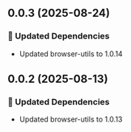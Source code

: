 ## 0.0.3 (2025-08-24)

### 🧱 Updated Dependencies

- Updated browser-utils to 1.0.14

## 0.0.2 (2025-08-13)

### 🧱 Updated Dependencies

- Updated browser-utils to 1.0.13